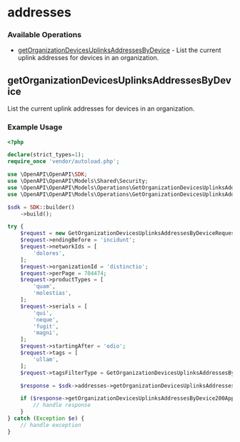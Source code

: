 # addresses

### Available Operations

* [getOrganizationDevicesUplinksAddressesByDevice](#getorganizationdevicesuplinksaddressesbydevice) - List the current uplink addresses for devices in an organization.

## getOrganizationDevicesUplinksAddressesByDevice

List the current uplink addresses for devices in an organization.

### Example Usage

```php
<?php

declare(strict_types=1);
require_once 'vendor/autoload.php';

use \OpenAPI\OpenAPI\SDK;
use \OpenAPI\OpenAPI\Models\Shared\Security;
use \OpenAPI\OpenAPI\Models\Operations\GetOrganizationDevicesUplinksAddressesByDeviceRequest;
use \OpenAPI\OpenAPI\Models\Operations\GetOrganizationDevicesUplinksAddressesByDeviceTagsFilterTypeEnum;

$sdk = SDK::builder()
    ->build();

try {
    $request = new GetOrganizationDevicesUplinksAddressesByDeviceRequest();
    $request->endingBefore = 'incidunt';
    $request->networkIds = [
        'dolores',
    ];
    $request->organizationId = 'distinctio';
    $request->perPage = 704474;
    $request->productTypes = [
        'quam',
        'molestias',
    ];
    $request->serials = [
        'qui',
        'neque',
        'fugit',
        'magni',
    ];
    $request->startingAfter = 'odio';
    $request->tags = [
        'ullam',
    ];
    $request->tagsFilterType = GetOrganizationDevicesUplinksAddressesByDeviceTagsFilterTypeEnum::WITH_ANY_TAGS;

    $response = $sdk->addresses->getOrganizationDevicesUplinksAddressesByDevice($request);

    if ($response->getOrganizationDevicesUplinksAddressesByDevice200ApplicationJSONObjects !== null) {
        // handle response
    }
} catch (Exception $e) {
    // handle exception
}
```
